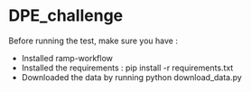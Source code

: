 # DPE_challenge

Before running the test, make sure you have :

* Installed ramp-workflow
* Installed the requirements : pip install -r requirements.txt
* Downloaded the data by running python download_data.py
